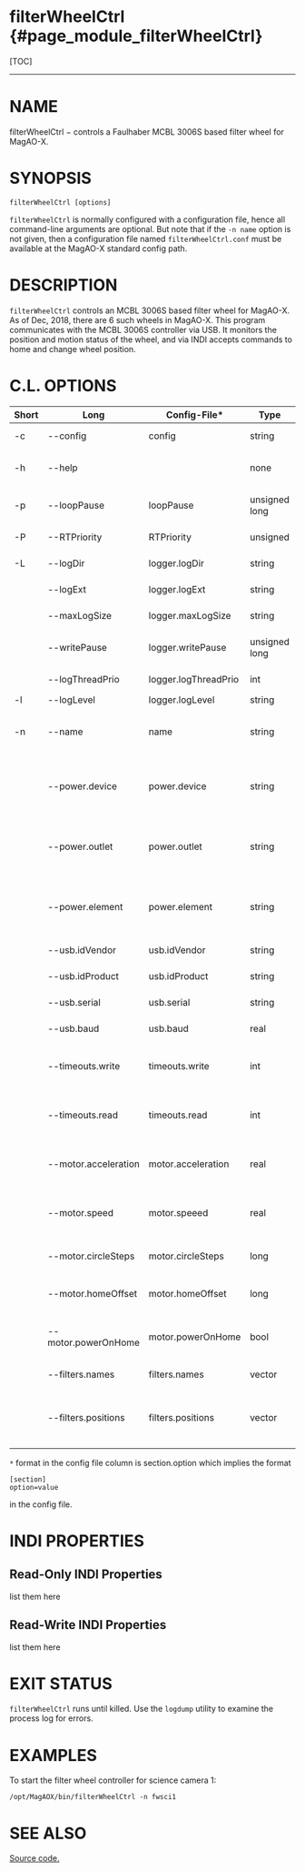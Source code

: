 filterWheelCtrl {#page_module_filterWheelCtrl}
==========

[TOC]

------------------------------------------------------------------------

# NAME 

filterWheelCtrl − controls a Faulhaber MCBL 3006S based filter wheel for MagAO-X.

# SYNOPSIS 

```
filterWheelCtrl [options] 
```

`filterWheelCtrl` is normally configured with a configuration file, hence all command-line arguments are optional. But note that if the `-n name` option is not given, then a configuration file named `filterWheelCtrl.conf` must be available at the MagAO-X standard config path.

# DESCRIPTION 

`filterWheelCtrl` controls an MCBL 3006S based filter wheel for MagAO-X.  As of Dec, 2018, there are 6 such wheels in MagAO-X.  This program communicates with the MCBL 3006S controller via USB.  It monitors the position and motion status of the wheel, and via INDI accepts commands to home and change wheel position.

# C.L. OPTIONS

|Short | Long                 |    Config-File*      |     Type          | Description  |
| ---  | ---                  | ---                  |   ---             | ---          |
|   -c | --config             | config               |   string          | A local config file |
|   -h | --help               |                      |   none            | Print this message and exit | 
|   -p | --loopPause          | loopPause            |   unsigned long   | The main loop pause time in ns |
|   -P | --RTPriority         | RTPriority           |   unsigned        | The real-time priority (0-99) | 
|   -L | --logDir             | logger.logDir        |   string          | The directory for log files  | 
|      | --logExt             | logger.logExt        |   string          | The extension for log files  | 
|      | --maxLogSize         | logger.maxLogSize    |   string          | The maximum size of log files | 
|      | --writePause         | logger.writePause    |   unsigned long   | The log thread pause time in ns |                                                                                                
|      | --logThreadPrio      | logger.logThreadPrio |     int           | The log thread priority   |
|   -l | --logLevel           | logger.logLevel      |     string        | The log level   | 
|  -n  | --name               | name                 |    string         | The name of the application, specifies config.
|      | --power.device       | power.device         |    string         | Device controlling power for this app's device (INDI name).
|      | --power.outlet       | power.outlet         |    string         | Outlet (or channel) on device for this app's device (INDI name).
|      | --power.element      | power.element        |    string         | INDI element name.  Default is "state", only need to specify if different.
|      | --usb.idVendor       | usb.idVendor         |    string         | USB vendor id, 4 digits
|      | --usb.idProduct      | usb.idProduct        |    string         | USB product id, 4 digits
|      | --usb.serial         | usb.serial           |    string         | USB serial number 
|      | --usb.baud           | usb.baud             |    real           | USB tty baud rate (i.e. 9600) 
|      | --timeouts.write     | timeouts.write       | int               |    The timeout for writing to the device [msec]. Default = 1000
|      | --timeouts.read      | timeouts.read        | int               |    The timeout for reading the device [msec]. Default = 1000
|      | --motor.acceleration | motor.acceleration   | real              |     The motor acceleration parameter. Default=1000. 
|      | --motor.speed        | motor.speeed         | real              |       The motor speed parameter.  Default=1000.
|      | --motor.circleSteps  | motor.circleSteps    | long              |      The number of steps in 1 revolution.
|      | --motor.homeOffset   | motor.homeOffset     | long              |     The homing offset in motor counts.
|      | --motor.powerOnHome  | motor.powerOnHome    | bool              |     If true, home at startup/power-on. Default=false.
|      | --filters.names      | filters.names        | vector<string>    | The names of the filters. 
|      | --filters.positions  | filters.positions    | vector<double>    | The positions of the filters.  If omitted or 0 then order is used.

`*` format in the config file column is section.option which implies the format 
```
[section]
option=value
```
in the config file.

# INDI PROPERTIES

## Read-Only INDI Properties

list them here

## Read-Write INDI Properties

list them here

# EXIT STATUS

`filterWheelCtrl` runs until killed.  Use the `logdump` utility to examine the process log for errors.


# EXAMPLES

To start the filter wheel controller for science camera 1:
```
/opt/MagAOX/bin/filterWheelCtrl -n fwsci1
```

# SEE ALSO 

[Source code.](../sw_html/group__filterWheelCtrl.html)
